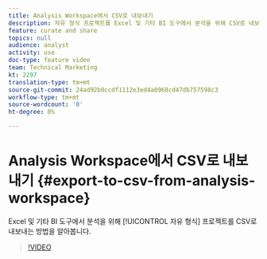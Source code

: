 ```yaml
---
title: Analysis Workspace에서 CSV로 내보내기
description: 자유 형식 프로젝트를 Excel 및 기타 BI 도구에서 분석을 위해 CSV로 내보내는 방법을 알아봅니다.
feature: curate and share
topics: null
audience: analyst
activity: use
doc-type: feature video
team: Technical Marketing
kt: 2297
translation-type: tm+mt
source-git-commit: 24ad92b0ccdf1112e3ed4a0968cd47db757598c3
workflow-type: tm+mt
source-wordcount: '0'
ht-degree: 0%

---
```



# Analysis Workspace에서 CSV로 내보내기 {#export-to-csv-from-analysis-workspace}

Excel 및 기타 BI 도구에서 분석을 위해 [!UICONTROL 자유 형식] 프로젝트를 CSV로 내보내는 방법을 알아봅니다.

>[!VIDEO](https://video.tv.adobe.com/v/24712/?quality=12)
